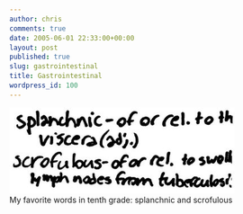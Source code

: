 ```yaml
---
author: chris
comments: true
date: 2005-06-01 22:33:00+00:00
layout: post
published: true
slug: gastrointestinal
title: Gastrointestinal
wordpress_id: 100
---
```


[![](/static/img/document_067.jpg)](/static/img/document_067.jpg)  
My favorite words in tenth grade: splanchnic and scrofulous
